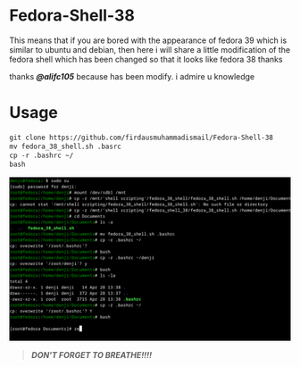 # Fedora-Shell-38
This means that if you are bored with the appearance of fedora 39 which is similar to ubuntu and debian, then here i will share a little modification of the fedora shell which has been changed so that it looks like fedora 38 thanks 

thanks ***@alifc105*** because has been modify. i admire u knowledge

# Usage
```
git clone https://github.com/firdausmuhammadismail/Fedora-Shell-38
mv fedora_38_shell.sh .basrc 
cp -r .bashrc ~/
bash
```

![Screenshot of a comment on a GitHub issue showing an image, added in the Markdown, of an Octocat smiling and raising a tentacle.](https://raw.githubusercontent.com/firdausmuhammadismail/Fedora-Shell-38/main/example.png)

> ***DON'T FORGET TO BREATHE!!!!***

